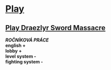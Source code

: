 # [Play]()
## [Play Draezlyr Sword Massacre](https://deesdav.github.io/draezlyr/)
 <i><b>ROČNÍKOVÁ PRÁCE</b></i><br>
<b>english +</b><br>
<b>lobby +</b><br>
<b>level system -<b><br>
<b>fighting system -</b><br>
 

